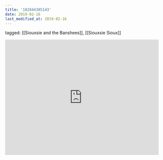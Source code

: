```yaml
---
title: '182844385143'
date: 2019-02-16
last_modified_at: 2019-02-16
---
```

tagged: [[Siouxsie and the Banshees]], [[Siouxsie Sioux]]
<iframe allow="accelerometer; autoplay; clipboard-write; encrypted-media; gyroscope; picture-in-picture" allowfullscreen="" frameborder="0" height="375" id="youtube_iframe" src="https://www.youtube.com/embed/BLhJm_87kQc?feature=oembed&amp;enablejsapi=1&amp;origin=https://safe.txmblr.com&amp;wmode=opaque" width="500"></iframe>